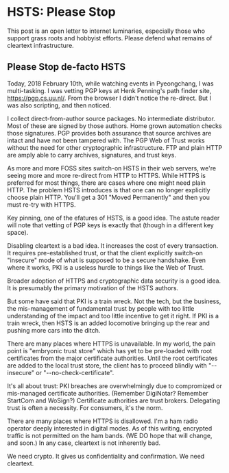 # HSTS: Please Stop


This post is an open letter to internet luminaries, especially those who 
support grass roots and hobbyist efforts. Please defend what remains of 
cleartext infrastructure.


## Please Stop de-facto HSTS


Today, 2018 February 10th, while watching events in Pyeongchang, I was 
multi-tasking. I was vetting PGP keys at Henk Penning's path finder 
site, https://pgp.cs.uu.nl/. From the browser I didn't notice the 
re-direct. But I was also scripting, and then noticed.


I collect direct-from-author source packages. No intermediate 
distributor. Most of these are signed by those authors. Home grown 
automation checks those signatures. PGP provides both assurance that 
source archives are intact and have not been tampered with. The PGP Web 
of Trust works without the need for other cryptographic infrastructure. 
FTP and plain HTTP are amply able to carry archives, signatures, and 
trust keys.


As more and more FOSS sites switch-on HSTS in their web servers, we're 
seeing more and more re-direct from HTTP to HTTPS. While HTTPS is 
preferred for most things, there are cases where one might need plain 
HTTP. The problem HSTS introduces is that one can no longer explicitly 
choose plain HTTP. You'll get a 301 "Moved Permanently" and then you 
must re-try with HTTPS.


Key pinning, one of the efatures of HSTS, is a good idea. The astute 
reader will note that vetting of PGP keys is exactly that (though in a 
different key space).


Disabling cleartext is a bad idea. It increases the cost of every 
transaction. It requires pre-established trust, or that the client 
explicitly switch-on "insecure" mode of what is supposed to be a secure 
handshake. Even where it works, PKI is a useless hurdle to things like 
the Web of Trust.


Broader adoption of HTTPS and cryptographic data security is a good 
idea. It is presumably the primary motivation of the HSTS authors.


But some have said that PKI is a train wreck. Not the tech, but the 
business, the mis-management of fundamental trust by people with too 
little understanding of the impact and too little incentive to get it 
right. If PKI is a train wreck, then HSTS is an added locomotive 
bringing up the rear and pushing more cars into the ditch.


There are many places where HTTPS is unavailable. In my world, the pain 
point is "embryonic trust store" which has yet to be pre-loaded with 
root certificates from the major certificate authorities. Until the root 
certificates are added to the local trust store, the client has to 
proceed blindly with "--insecure" or "--no-check-certificate".


It's all about trust: PKI breaches are overwhelmingly due to compromized 
or mis-managed certificate authorities. (Remember DigiNotar? Remember 
StartCom and WoSign?) Certificate authorities are trust brokers. 
Delegating trust is often a necessity. For consumers, it's the norm.







There are many places where HTTPS is disallowed.  I'm a ham radio 
operator deeply interested in digital modes. As of this writing, 
encrypted traffic is not permitted on the ham bands. (WE DO hope that 
will change, and soon.) In any case, cleartext is not inherently bad.


We need crypto. It gives us confidentiality and confirmation. We need 
cleartext.























